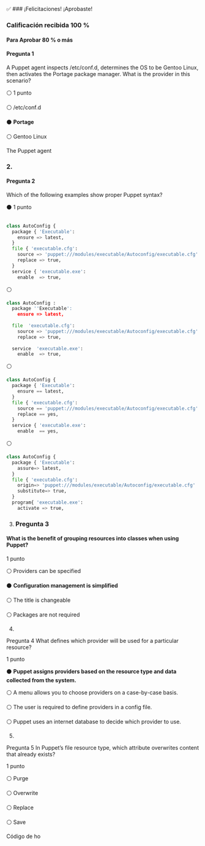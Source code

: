 ✅ ### ¡Felicitaciones! ¡Aprobaste!
### Calificación recibida 100 %
#### Para Aprobar 80 % o más

#### Pregunta 1
A Puppet agent inspects /etc/conf.d, determines the OS to be Gentoo Linux, then activates the Portage package manager. What is the provider in this scenario?  

⚪ 1 punto

⚪ /etc/conf.d  


⚫ **Portage**


⚪ Gentoo Linux  


The Puppet agent  

### 2.
#### Pregunta 2
Which of the following examples show proper Puppet syntax?  

⚫ 1 punto
```python

class AutoConfig {
  package { 'Executable':
    ensure => latest,
  }
  file { 'executable.cfg':
    source => 'puppet:///modules/executable/Autoconfig/executable.cfg'
    replace => true,
  }
  service { 'executable.exe':
    enable  => true,
```
⚪
```python
class AutoConfig :
  package ''Executable':
    ensure => latest,
  
  file  'executable.cfg':
    source => 'puppet:///modules/executable/Autoconfig/executable.cfg'
    replace => true,
  
  service  'executable.exe':
    enable  => true,
```
⚪
```python
class AutoConfig {
  package { 'Executable':
    ensure == latest,
  }
  file { 'executable.cfg':
    source == 'puppet:///modules/executable/Autoconfig/executable.cfg'
    replace == yes,
  }
  service { 'executable.exe':
    enable  == yes,
```
⚪
```python
class AutoConfig {
  package { 'Executable':
    assure=> latest,
  }
  file { 'executable.cfg':
    origin=> 'puppet:///modules/executable/Autoconfig/executable.cfg'
    substitute=> true,
  }
  program{ 'executable.exe':
    activate => true,

```
3. ### Pregunta 3
#### What is the benefit of grouping resources into classes when using Puppet?

1 punto

⚪ Providers can be specified


⚫ **Configuration management is simplified**


⚪ The title is changeable


⚪ Packages are not required

4.
Pregunta 4
What defines which provider will be used for a particular resource?

1 punto

⚫ **Puppet assigns providers based on the resource type and data collected from the system.**


⚪ A menu allows you to choose providers on a case-by-case basis.


⚪ The user is required to define providers in a config file.


⚪ Puppet uses an internet database to decide which provider to use.

5.
Pregunta 5
In Puppet’s file resource type, which attribute overwrites content that already exists?

1 punto

⚪ Purge


⚪ Overwrite


⚪ Replace


⚪ Save

Código de ho
